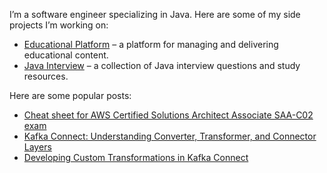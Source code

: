 I’m a software engineer specializing in Java. Here are some of my side projects I’m working on:
- [Educational Platform](https://github.com/anton-liauchuk/educational-platform) – a platform for managing and delivering educational content.
- [Java Interview](https://github.com/anton-liauchuk/java-interview) – a collection of Java interview questions and study resources.

Here are some popular posts:
- [Cheat sheet for AWS Certified Solutions Architect Associate SAA-C02 exam](https://uuidable.com/cheat-sheet-for-aws-certified-solutions-architect-associate-saa-c02-exam/)
- [Kafka Connect: Understanding Converter, Transformer, and Connector Layers](https://uuidable.com/kafka-connect-understanding-converter-transformer-and-connector-layers/)
- [Developing Custom Transformations in Kafka Connect](https://uuidable.com/developing-custom-transformations-in-kafka-connect/)
